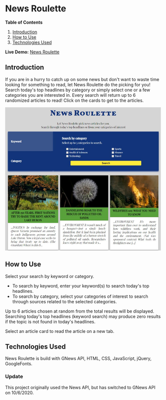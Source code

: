 # News Roulette

**Table of Contents**

1. [Introduction](#introduction)
2. [How to Use](#how-to-use)
3. [Technologies Used](#technologies-used)

**Live Demo:** [News Roulette](https://staysee.github.io/news_roulette)

## Introduction

If you are in a hurry to catch up on some news but don't want to waste time looking for something to read, let News Roulette do the picking for you! Search today's top headlines by category or simply select one or a few categories you are interested in. Every search will return up to 6 randomized articles to read! Click on the cards to get to the articles.

![News Roulette Screenshot](images/screenshot.JPG)

## How to Use

Select your search by keyword or category.

* To search by keyword, enter your keyword(s) to search today's top headlines.
* To search by category, select your categories of interest to search through sources related to the selected categories.

Up to 6 articles chosen at random from the total results will be displayed.
Searching today's top headlines (keyword search) may produce zero results if the topic is not found in today's headlines.

Select an article card to read the article on a new tab.

## Technologies Used
News Roulette is build with GNews API, HTML, CSS, JavaScript, jQuery, GoogleFonts.

### Update
This project originally used the News API, but has switched to GNews API on 10/6/2020.